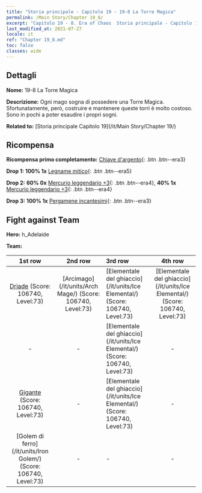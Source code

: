 ```yaml
---
title: "Storia principale - Capitolo 19 - 19-8 La Torre Magica"
permalink: /Main Story/Chapter 19_8/
excerpt: "Capitolo 19 - 8. Era of Chaos  Storia principale - Capitolo 19_8. 19-8 La Torre Magica"
last_modified_at: 2021-07-27
locale: it
ref: "Chapter 19_8.md"
toc: false
classes: wide
---
```


## Dettagli

 **Nome:** 19-8 La Torre Magica

 **Descrizione:** Ogni mago sogna di possedere una Torre Magica. Sfortunatamente, però, costruire e mantenere queste torri è molto costoso. Sono in pochi a poter esaudire i propri sogni.

 **Related to:** [Storia principale Capitolo 19](/it/Main Story/Chapter 19/)

## Ricompensa

 **Ricompensa primo completamento:** [Chiave d'argento](/ItemsIT/con_693/){: .btn .btn--era3}

 **Drop 1:** **100% 1x** [Legname mitico](/ItemsIT/mat_62/){: .btn .btn--era5}

 **Drop 2:** **60% 0x** [Mercurio leggendario +3](/ItemsIT/mat_56/){: .btn .btn--era4}, **40% 1x** [Mercurio leggendario +3](/ItemsIT/mat_56/){: .btn .btn--era4}

 **Drop 3:** **100% 1x** [Pergamene incantesimi](/ItemsIT/con_694/){: .btn .btn--era3}


## Fight against Team
 **Hero:** h_Adelaide

 **Team:**


  | 1st row | 2nd row | 3rd row | 4th row |
  |:----:|:----:|:----|:----:|
  | [Driade](/it/units/Sprite/) (Score: 106740, Level:73)  | [Arcimago](/it/units/Arch Mage/) (Score: 106740, Level:73)  | [Elementale del ghiaccio](/it/units/Ice Elemental/) (Score: 106740, Level:73)  | [Elementale del ghiaccio](/it/units/Ice Elemental/) (Score: 106740, Level:73)  |
  | - | - | [Elementale del ghiaccio](/it/units/Ice Elemental/) (Score: 106740, Level:73)  | - |
  | [Gigante](/it/units/Giant/) (Score: 106740, Level:73)  | - | [Elementale del ghiaccio](/it/units/Ice Elemental/) (Score: 106740, Level:73)  | - |
  | [Golem di ferro](/it/units/Iron Golem/) (Score: 106740, Level:73)  | - | - | - |


